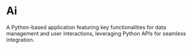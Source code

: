# Ai
A Python-based application featuring key functionalities for data management and user interactions, leveraging Python APIs for seamless integration.
